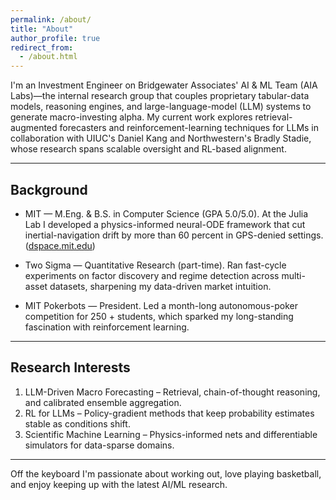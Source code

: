 ```yaml
---
permalink: /about/
title: "About"
author_profile: true
redirect_from: 
  - /about.html
---
```


I'm an Investment Engineer on Bridgewater Associates' AI & ML Team (AIA Labs)—the internal research group that couples proprietary tabular-data models, reasoning engines, and large-language-model (LLM) systems to generate macro-investing alpha. My current work explores retrieval-augmented forecasters and reinforcement-learning techniques for LLMs in collaboration with UIUC's Daniel Kang and Northwestern's Bradly Stadie, whose research spans scalable oversight and RL-based alignment.

---

## Background

* MIT — M.Eng. & B.S. in Computer Science (GPA 5.0/5.0).
  At the Julia Lab I developed a physics-informed neural-ODE framework that cut inertial-navigation drift by more than 60 percent in GPS-denied settings.([dspace.mit.edu][1])

* Two Sigma — Quantitative Research (part-time).
  Ran fast-cycle experiments on factor discovery and regime detection across multi-asset datasets, sharpening my data-driven market intuition.

* MIT Pokerbots — President.
  Led a month-long autonomous-poker competition for 250 + students, which sparked my long-standing fascination with reinforcement learning.

---

## Research Interests

1. LLM-Driven Macro Forecasting – Retrieval, chain-of-thought reasoning, and calibrated ensemble aggregation.
2. RL for LLMs – Policy-gradient methods that keep probability estimates stable as conditions shift.
3. Scientific Machine Learning – Physics-informed nets and differentiable simulators for data-sparse domains.

---

Off the keyboard I'm passionate about working out, love playing basketball, and enjoy keeping up with the latest AI/ML research.

[1]: https://dspace.mit.edu/handle/1721.1/156966 "Inertial Navigation System Drift Reduction Using Scientific Machine Learning"

